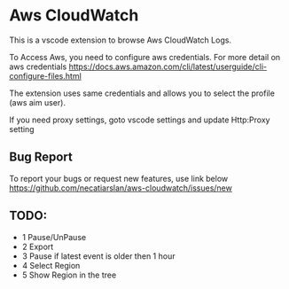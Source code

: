 # Aws CloudWatch 
This is a vscode extension to browse Aws CloudWatch Logs.

To Access Aws, you need to configure aws credentials.
For more detail on aws credentials
https://docs.aws.amazon.com/cli/latest/userguide/cli-configure-files.html

The extension uses same credentials and allows you to select the profile (aws aim user).

If you need proxy settings, goto vscode settings and update Http:Proxy setting

## Bug Report
To report your bugs or request new features, use link below\
https://github.com/necatiarslan/aws-cloudwatch/issues/new

## TODO:
- 1 Pause/UnPause
- 2 Export
- 3 Pause if latest event is older then 1 hour
- 4 Select Region
- 5 Show Region in the tree

